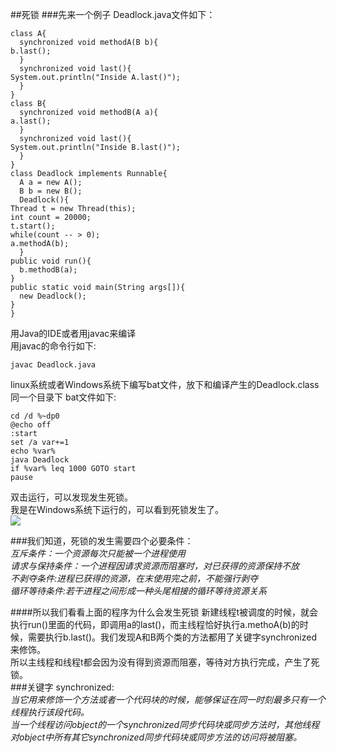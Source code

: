 ##死锁
###先来一个例子
Deadlock.java文件如下：  

    class A{
      synchronized void methodA(B b){
    b.last();
      }
      synchronized void last(){
    System.out.println("Inside A.last()");
      }
    }
    class B{
      synchronized void methodB(A a){
    a.last();
      }
      synchronized void last(){
    System.out.println("Inside B.last()");
      }
    }
    class Deadlock implements Runnable{
      A a = new A();
      B b = new B();
      Deadlock(){
    Thread t = new Thread(this);
    int count = 20000;
    t.start();
    while(count -- > 0);
    a.methodA(b);
      }
    public void run(){
      b.methodB(a);
    }
    public static void main(String args[]){
      new Deadlock();
    }
    }
用Java的IDE或者用javac来编译  
用javac的命令行如下:

    javac Deadlock.java	
linux系统或者Windows系统下编写bat文件，放下和编译产生的Deadlock.class同一个目录下
bat文件如下:

    cd /d %~dp0
    @echo off
    :start
    set /a var+=1
    echo %var%
    java Deadlock
    if %var% leq 1000 GOTO start
    pause
双击运行，可以发现发生死锁。  
我是在Windows系统下运行的，可以看到死锁发生了。  
![](https://ooo.0o0.ooo/2016/10/27/58118b9646e33.png)  
  
###我们知道，死锁的发生需要四个必要条件：  
*互斥条件：一个资源每次只能被一个进程使用  
请求与保持条件：一个进程因请求资源而阻塞时，对已获得的资源保持不放  
不剥夺条件:进程已获得的资源，在末使用完之前，不能强行剥夺  
循环等待条件:若干进程之间形成一种头尾相接的循环等待资源关系*

####所以我们看看上面的程序为什么会发生死锁
新建线程t被调度的时候，就会执行run()里面的代码，即调用a的last()，而主线程恰好执行a.methoA(b)的时候，需要执行b.last()。我们发现A和B两个类的方法都用了关键字synchronized来修饰。  
所以主线程和线程t都会因为没有得到资源而阻塞，等待对方执行完成，产生了死锁。  
###关键字 synchronized:   
*当它用来修饰一个方法或者一个代码块的时候，能够保证在同一时刻最多只有一个线程执行该段代码。  
当一个线程访问object的一个synchronized同步代码块或同步方法时，其他线程对object中所有其它synchronized同步代码块或同步方法的访问将被阻塞。*
